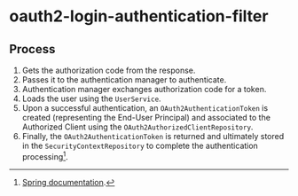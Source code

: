 # oauth2-login-authentication-filter

## Process

1. Gets the authorization code from the response.
2. Passes it to the authentication manager to authenticate.
3. Authentication manager exchanges authorization code for a token.
4. Loads the user using the `UserService`.
5. Upon a successful authentication, an `OAuth2AuthenticationToken` is created (representing the End-User Principal) and associated to the Authorized Client using the `OAuth2AuthorizedClientRepository`.
6. Finally, the `OAuth2AuthenticationToken` is returned and ultimately stored in the `SecurityContextRepository` to complete the authentication processing[^1].

[^1]: [Spring documentation](https://docs.spring.io/spring-security/site/docs/current/api/org/springframework/security/oauth2/client/web/OAuth2LoginAuthenticationFilter.html).